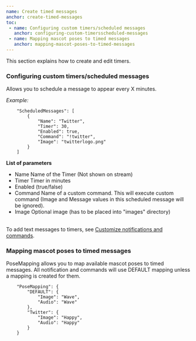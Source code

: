 ```yaml
---
name: Create timed messages
anchor: create-timed-messages
toc: 
 - name: Configuring custom timers/scheduled messages
   anchor: configuring-custom-timersscheduled-messages
 - name: Mapping mascot poses to timed messages
   anchor: mapping-mascot-poses-to-timed-messages
---
```

This section explains how to create and edit timers.

### Configuring custom timers/scheduled messages
Allows you to schedule a message to appear every X minutes.

*Example:*
```
    "ScheduledMessages": [
        {
            "Name": "Twitter",
            "Timer": 30,
            "Enabled": true,
            "Command": "!twitter",
            "Image": "twitterlogo.png"
        }
    ]
```
**List of parameters**
* <span class="icon settings">Name</span> Name of the Timer (Not shown on stream)
* <span class="icon settings">Timer</span> Timer in minutes
* <span class="icon settings">Enabled</span> (true/false)
* <span class="icon settings">Command</span> Name of a custom command. This will execute custom command (Image and Message values in this scheduled message will be ignored).
* <span class="icon settings">Image</span> Optional image (has to be placed into "images" directory)

<br><span class="icon info">To add text messages to timers, see <a class="icon doc" href="{{ site.github.url }}/documentation#customize-notifications-and-commands">Customize notifications and commands</a>.</span>

### Mapping mascot poses to timed messages
PoseMapping allows you to map available mascot poses to timed messages.
All notification and commands will use DEFAULT mapping unless a mapping is created for them.
```
    "PoseMapping": {
        "DEFAULT": {
            "Image": "Wave",
            "Audio": "Wave"
        },
        "Twitter": {
            "Image": "Happy",
            "Audio": "Happy"
        }
    }
```
